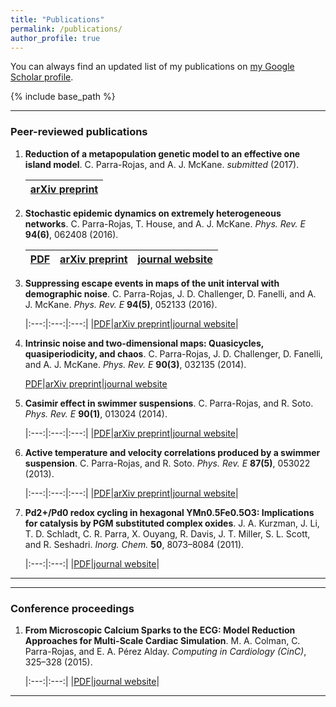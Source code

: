 ```yaml
---
title: "Publications"
permalink: /publications/
author_profile: true
---
```


You can always find an updated list of my publications on [my Google Scholar profile](https://scholar.google.co.uk/citations?user=YnR1OOQAAAAJ&hl=en).

{% include base_path %}

---

### Peer-reviewed publications

1. **Reduction of a metapopulation genetic model to an effective one island model**. C. Parra-Rojas, and A. J. McKane. *submitted* (2017).

    |[arXiv preprint](https://arxiv.org/abs/1707.07145)|
    |:------------------------------------------------:|

2. **Stochastic epidemic dynamics on extremely heterogeneous networks**. C. Parra-Rojas, T. House, and A. J. McKane. *Phys. Rev. E* **94(6)**, 062408 (2016).

    |[PDF](/files/pubs/2016-Network_epidemics.pdf)|[arXiv preprint](https://arxiv.org/abs/1609.08450)|[journal website](https://journals.aps.org/pre/abstract/10.1103/PhysRevE.94.062408)|
    |:-------------------------------------------:|:------------------------------------------------:|:---------------------------------------------------------------------------------------:|

3. **Suppressing escape events in maps of the unit interval with demographic noise**. C. Parra-Rojas, J. D. Challenger, D. Fanelli, and A. J. McKane. *Phys. Rev. E* **94(5)**, 052133 (2016).

    |:---:|:---:|:---:|
    |[PDF](/files/pubs/2016-Escape.pdf)|[arXiv preprint](https://arxiv.org/abs/1607.03544)|[journal website](https://journals.aps.org/pre/abstract/10.1103/PhysRevE.94.052133)|

4. **Intrinsic noise and two-dimensional maps: Quasicycles, quasiperiodicity, and chaos**. C. Parra-Rojas, J. D. Challenger, D. Fanelli, and A. J. McKane. *Phys. Rev. E* **90(3)**, 032135 (2014).

    [PDF](/files/pubs/2014-2D_maps.pdf)|[arXiv preprint](https://arxiv.org/abs/1407.1759)|[journal website](https://journals.aps.org/pre/abstract/10.1103/PhysRevE.90.032135)

5. **Casimir effect in swimmer suspensions**. C. Parra-Rojas, and R. Soto. *Phys. Rev. E* **90(1)**, 013024 (2014).

    |:---:|:---:|:---:|
    |[PDF](/files/pubs/2014-Casimir.pdf)|[arXiv preprint](https://arxiv.org/abs/1404.4857)|[journal website](https://journals.aps.org/pre/abstract/10.1103/PhysRevE.90.013024)|

6. **Active temperature and velocity correlations produced by a swimmer suspension**. C. Parra-Rojas, and R. Soto. *Phys. Rev. E* **87(5)**, 053022 (2013).

    |:---:|:---:|:---:|
    |[PDF](/files/pubs/2013-T_active.pdf)|[arXiv preprint](https://arxiv.org/abs/1305.3720)|[journal website](https://journals.aps.org/pre/abstract/10.1103/PhysRevE.87.053022)|


7. **Pd2+/Pd0 redox cycling in hexagonal YMn0.5Fe0.5O3: Implications for catalysis by PGM substituted complex oxides**. J. A. Kurzman, J. Li, T. D. Schladt, C. R. Parra, X. Ouyang, R. Davis, J. T. Miller, S. L. Scott, and R. Seshadri. *Inorg. Chem.* **50**, 8073–8084 (2011).

    |:---:|:---:|
    |[PDF](/files/pubs/2011-Pd_cycling.pdf)|[journal website](http://pubs.acs.org/doi/abs/10.1021/ic200455a)|

----
----

### Conference proceedings

1. **From Microscopic Calcium Sparks to the ECG: Model Reduction Approaches for Multi-Scale Cardiac Simulation**. M. A. Colman, C. Parra-Rojas, and E. A. Pérez Alday. *Computing in Cardiology (CinC)*, 325–328 (2015).

    |:---:|:---:|
    |[PDF](/files/pubs/2015-Ca_sparks.pdf)|[journal website](http://ieeexplore.ieee.org/abstract/document/7408652/)|

---
